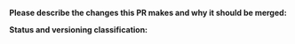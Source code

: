 **Please describe the changes this PR makes and why it should be merged:**



**Status and versioning classification:**

<!--
Please move lines that apply to you out of the comment:
- Code changes have been tested on a local instance, or there are no code changes
- This PR changes the bot's interface (commands/options added)
- This PR includes breaking changes (commands/options removed or renamed)
- This PR **only** includes non-code changes, like changes to documentation, README, etc.
-->
